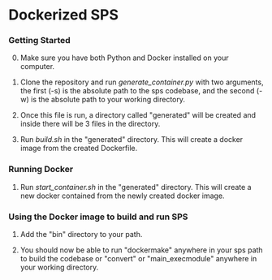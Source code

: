 # Dockerized SPS

### Getting Started

0. Make sure you have both Python and Docker installed on your computer.

1. Clone the repository and run *generate_container.py* with two arguments, the first (-s) is the absolute path to the sps codebase, and the second (-w) is the absolute path to your working directory.

2. Once this file is run, a directory called "generated" will be created and inside there will be 3 files in the directory.

3. Run *build.sh* in the "generated" directory.  This will create a docker image from the created Dockerfile.

### Running Docker

1. Run *start_container.sh* in the "generated" directory.  This will create a new docker contained from the newly created docker image.

### Using the Docker image to build and run SPS

1. Add the "bin" directory to your path.

2. You should now be able to run "dockermake" anywhere in your sps path to build the codebase or "convert" or "main_execmodule" anywhere in your working directory.
